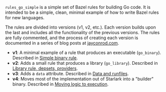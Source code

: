 `rules_go_simple` is a simple set of Bazel rules for building Go code.  It
is intended to be a simple, clean, minimal example of how to write Bazel
rules for new languages.

The rules are divided into versions (v1, v2, etc.). Each version builds
upon the last and includes all the functionality of the previous
versions. The rules are fully commented, and the process of creating each
version is documented in a series of blog posts at
[jayconrod.com](https://jayconrod.com/).

* **v1**: A minimal example of a rule that produces an executable
  (`go_binary`). Described in
  [Simple binary rule](https://jayconrod.com/posts/106/writing-bazel-rules--simple-binary-rule).
* **v2**: Adds a small rule that produces a library
  (`go_library`). Described in
  [Library rule, depsets, providers](https://jayconrod.com/posts/107/writing-bazel-rules--library-rule--depsets--providers).
* **v3**: Adds a `data` attribute. Described in
  [Data and runfiles](https://jayconrod.com/posts/108/writing-bazel-rules--data-and-runfiles).
* **v4**: Moves most of the implementation out of Starlark into a
  "builder" binary. Described in
  [Moving logic to execution](https://jayconrod.com/posts/109/writing-bazel-rules--moving-logic-to-execution).
